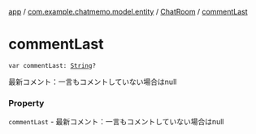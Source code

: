 [app](../../index.md) / [com.example.chatmemo.model.entity](../index.md) / [ChatRoom](index.md) / [commentLast](./comment-last.md)

# commentLast

`var commentLast: `[`String`](https://kotlinlang.org/api/latest/jvm/stdlib/kotlin/-string/index.html)`?`

最新コメント：一言もコメントしていない場合はnull

### Property

`commentLast` - 最新コメント：一言もコメントしていない場合はnull